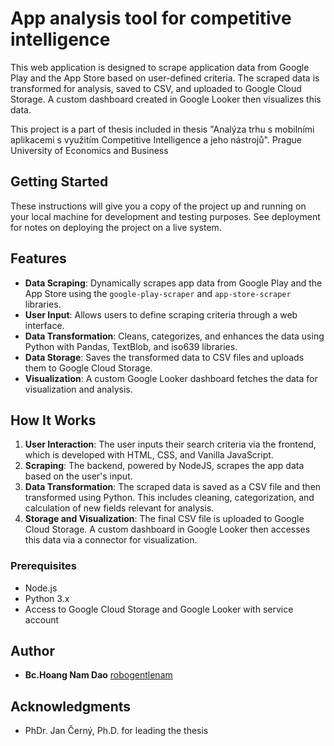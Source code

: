 # App analysis tool for competitive intelligence

This web application is designed to scrape application data from Google Play and the App Store based on user-defined criteria. The scraped data is transformed for analysis, saved to CSV, and uploaded to Google Cloud Storage. A custom dashboard created in Google Looker then visualizes this data.

This project is a part of thesis included in thesis "Analýza trhu s mobilními aplikacemi s využitím Competitive Intelligence a jeho nástrojů".
Prague University of Economics and Business

## Getting Started

These instructions will give you a copy of the project up and running on
your local machine for development and testing purposes. See deployment
for notes on deploying the project on a live system.


## Features

- **Data Scraping**: Dynamically scrapes app data from Google Play and the App Store using the `google-play-scraper` and `app-store-scraper` libraries.
- **User Input**: Allows users to define scraping criteria through a web interface.
- **Data Transformation**: Cleans, categorizes, and enhances the data using Python with Pandas, TextBlob, and iso639 libraries.
- **Data Storage**: Saves the transformed data to CSV files and uploads them to Google Cloud Storage.
- **Visualization**: A custom Google Looker dashboard fetches the data for visualization and analysis.



## How It Works

1. **User Interaction**: The user inputs their search criteria via the frontend, which is developed with HTML, CSS, and Vanilla JavaScript.
2. **Scraping**: The backend, powered by NodeJS, scrapes the app data based on the user's input.
3. **Data Transformation**: The scraped data is saved as a CSV file and then transformed using Python. This includes cleaning, categorization, and calculation of new fields relevant for analysis.
4. **Storage and Visualization**: The final CSV file is uploaded to Google Cloud Storage. A custom dashboard in Google Looker then accesses this data via a connector for visualization.


### Prerequisites

- Node.js
- Python 3.x
- Access to Google Cloud Storage and Google Looker with service account


## Author

  - **Bc.Hoang Nam Dao**
    [robogentlenam](https://github.com/robogentlenam)



## Acknowledgments
  - PhDr. Jan Černý, Ph.D. for leading the thesis
  
